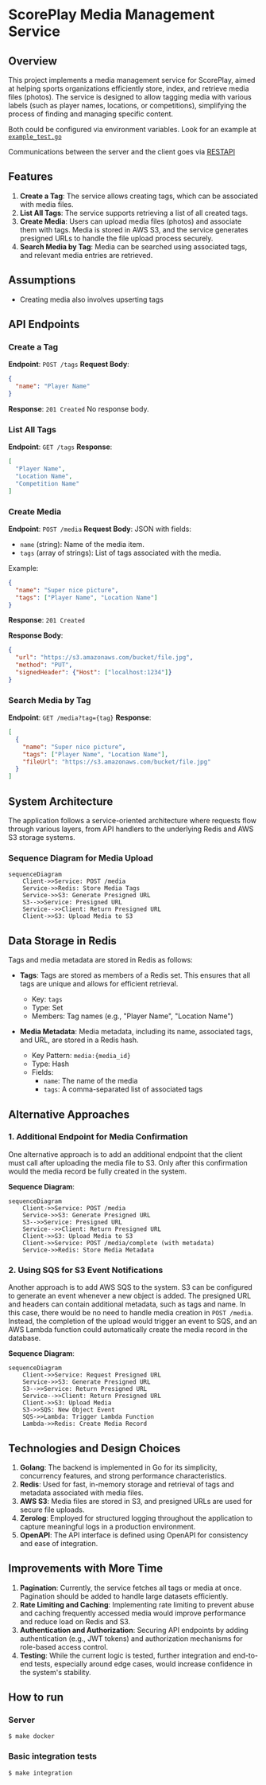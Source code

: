 # ScorePlay Media Management Service

## Overview

This project implements a media management service for ScorePlay, aimed at helping sports organizations efficiently store, index, and retrieve media files (photos). The service is designed to allow tagging media with various labels (such as player names, locations, or competitions), simplifying the process of finding and managing specific content.

Both could be configured via environment variables. Look for an example at [`example_test.go`](example_test.go)

Communications between the server and the client goes via [RESTAPI](openapi.yaml)

## Features

1. **Create a Tag**: The service allows creating tags, which can be associated with media files.
2. **List All Tags**: The service supports retrieving a list of all created tags.
3. **Create Media**: Users can upload media files (photos) and associate them with tags. Media is stored in AWS S3, and the service generates presigned URLs to handle the file upload process securely.
4. **Search Media by Tag**: Media can be searched using associated tags, and relevant media entries are retrieved.

## Assumptions
- Creating media also involves upserting tags

## API Endpoints

### Create a Tag

**Endpoint**: `POST /tags`
**Request Body**:

```json
{
  "name": "Player Name"
}
```

**Response**:
`201 Created`
No response body.

### List All Tags

**Endpoint**: `GET /tags`
**Response**:

```json
[
  "Player Name",
  "Location Name",
  "Competition Name"
]
```

### Create Media

**Endpoint**: `POST /media`
**Request Body**: JSON with fields:

- `name` (string): Name of the media item.
- `tags` (array of strings): List of tags associated with the media.

Example:

```json
{
  "name": "Super nice picture",
  "tags": ["Player Name", "Location Name"]
}
```

**Response**:
`201 Created`

**Response Body**:

```json
{
  "url": "https://s3.amazonaws.com/bucket/file.jpg",
  "method": "PUT",
  "signedHeader": {"Host": ["localhost:1234"]}
}
```

### Search Media by Tag

**Endpoint**: `GET /media?tag={tag}`
**Response**:

```json
[
  {
    "name": "Super nice picture",
    "tags": ["Player Name", "Location Name"],
    "fileUrl": "https://s3.amazonaws.com/bucket/file.jpg"
  }
]
```

## System Architecture

The application follows a service-oriented architecture where requests flow through various layers, from API handlers to the underlying Redis and AWS S3 storage systems.

### Sequence Diagram for Media Upload

```mermaid
sequenceDiagram
    Client->>Service: POST /media
    Service->>Redis: Store Media Tags
    Service->>S3: Generate Presigned URL
    S3-->>Service: Presigned URL
    Service-->>Client: Return Presigned URL
    Client->>S3: Upload Media to S3
```

## Data Storage in Redis

Tags and media metadata are stored in Redis as follows:

- **Tags**: Tags are stored as members of a Redis set. This ensures that all tags are unique and allows for efficient retrieval.
  - Key: `tags`
  - Type: Set
  - Members: Tag names (e.g., "Player Name", "Location Name")

- **Media Metadata**: Media metadata, including its name, associated tags, and URL, are stored in a Redis hash.
  - Key Pattern: `media:{media_id}`
  - Type: Hash
  - Fields:
    - `name`: The name of the media
    - `tags`: A comma-separated list of associated tags

## Alternative Approaches

### 1. Additional Endpoint for Media Confirmation

One alternative approach is to add an additional endpoint that the client must call after uploading the media file to S3. Only after this confirmation would the media record be fully created in the system.

**Sequence Diagram**:

```mermaid
sequenceDiagram
    Client->>Service: POST /media
    Service->>S3: Generate Presigned URL
    S3-->>Service: Presigned URL
    Service-->>Client: Return Presigned URL
    Client->>S3: Upload Media to S3
    Client->>Service: POST /media/complete (with metadata)
    Service->>Redis: Store Media Metadata
```

### 2. Using SQS for S3 Event Notifications

Another approach is to add AWS SQS to the system. S3 can be configured to generate an event whenever a new object is added. The presigned URL and headers can contain additional metadata, such as tags and name. In this case, there would be no need to handle media creation in `POST /media`. Instead, the completion of the upload would trigger an event to SQS, and an AWS Lambda function could automatically create the media record in the database.

**Sequence Diagram**:

```mermaid
sequenceDiagram
    Client->>Service: Request Presigned URL
    Service->>S3: Generate Presigned URL
    S3-->>Service: Return Presigned URL
    Service-->>Client: Return Presigned URL
    Client->>S3: Upload Media
    S3->>SQS: New Object Event
    SQS->>Lambda: Trigger Lambda Function
    Lambda->>Redis: Create Media Record
```

## Technologies and Design Choices

1. **Golang**: The backend is implemented in Go for its simplicity, concurrency features, and strong performance characteristics.
2. **Redis**: Used for fast, in-memory storage and retrieval of tags and metadata associated with media files.
3. **AWS S3**: Media files are stored in S3, and presigned URLs are used for secure file uploads.
4. **Zerolog**: Employed for structured logging throughout the application to capture meaningful logs in a production environment.
5. **OpenAPI**: The API interface is defined using OpenAPI for consistency and ease of integration.

## Improvements with More Time

1. **Pagination**: Currently, the service fetches all tags or media at once. Pagination should be added to handle large datasets efficiently.
2. **Rate Limiting and Caching**: Implementing rate limiting to prevent abuse and caching frequently accessed media would improve performance and reduce load on Redis and S3.
3. **Authentication and Authorization**: Securing API endpoints by adding authentication (e.g., JWT tokens) and authorization mechanisms for role-based access control.
4. **Testing**: While the current logic is tested, further integration and end-to-end tests, especially around edge cases, would increase confidence in the system's stability.

## How to run

### Server

```console
$ make docker
```

### Basic integration tests

```console
$ make integration
```
